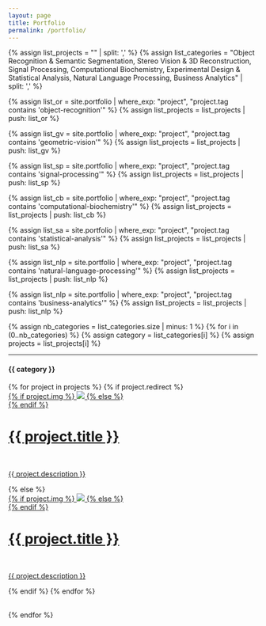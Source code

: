 ```yaml
---
layout: page
title: Portfolio
permalink: /portfolio/
---
```


{% assign list_projects = "" | split: ',' %}
{% assign list_categories = "Object Recognition & Semantic Segmentation, Stereo Vision & 3D Reconstruction, Signal Processing, Computational Biochemistry, Experimental Design & Statistical Analysis, Natural Language Processing, Business Analytics" | split: ',' %}

{% assign list_or = site.portfolio | 
      where_exp: "project", "project.tag contains 'object-recognition'" %}
{% assign list_projects = list_projects | push: list_or %}

{% assign list_gv = site.portfolio | 
      where_exp: "project", "project.tag contains 'geometric-vision'" %}
{% assign list_projects = list_projects | push: list_gv %}

{% assign list_sp = site.portfolio | 
      where_exp: "project", "project.tag contains 'signal-processing'" %}
{% assign list_projects = list_projects | push: list_sp %}

{% assign list_cb = site.portfolio | 
      where_exp: "project", "project.tag contains 'computational-biochemistry'" %}
{% assign list_projects = list_projects | push: list_cb %}

{% assign list_sa = site.portfolio | 
      where_exp: "project", "project.tag contains 'statistical-analysis'" %}
{% assign list_projects = list_projects | push: list_sa %}

{% assign list_nlp = site.portfolio | 
      where_exp: "project", "project.tag contains 'natural-language-processing'" %}
{% assign list_projects = list_projects | push: list_nlp %}

{% assign list_nlp = site.portfolio | 
      where_exp: "project", "project.tag contains 'business-analytics'" %}
{% assign list_projects = list_projects | push: list_nlp %}

{% assign nb_categories = list_categories.size | minus: 1 %}
{% for i in (0..nb_categories) %}
{% assign category = list_categories[i] %}
{% assign projects = list_projects[i] %}

<hr class="clearboth"/>
<h4 class="clearboth">{{ category }}</h4>
{% for project in projects %}
{% if project.redirect %}
<div class="project">
    <div class="thumbnail">
        <a href="{{ project.redirect }}" target="_blank">
        {% if project.img %}
        <img class="thumbnail" src="{{ site.baseurl }}/{{ project.img }}"/>
        {% else %}
        <div class="thumbnail blankbox"></div>
        {% endif %}    
        <span>
            <h1>{{ project.title }}</h1>
            <br/>
            <p>{{ project.description }}</p>
        </span>
        </a>
    </div>
</div>
{% else %}

<div class="project ">
    <div class="thumbnail">
        <a href="{{ site.baseurl }}{{ project.url }}">
        {% if project.img %}
        <img class="thumbnail" src="{{ site.baseurl }}/{{ project.img }}"/>
        {% else %}
        <div class="thumbnail blankbox"></div>
        {% endif %}    
        <span>
            <h1>{{ project.title }}</h1>
            <br/>
            <p>{{ project.description }}</p>
        </span>
        </a>
    </div>
</div>

{% endif %}
{% endfor %}

<br class="clearboth"/>
{% endfor %}
